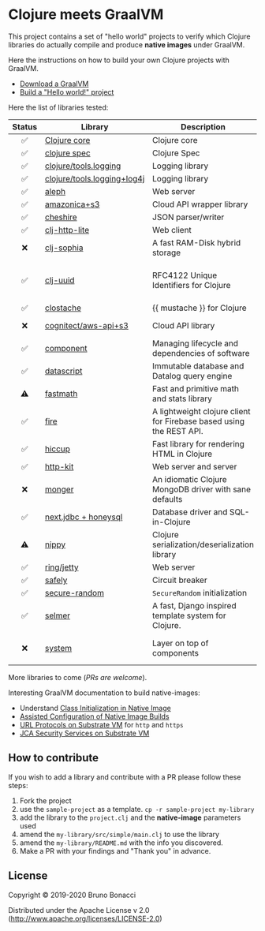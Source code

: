 # Clojure meets GraalVM

This project contains a set of "hello world" projects to verify which
Clojure libraries do actually compile and produce **native images**
under GraalVM.

Here the instructions on how to build your own Clojure projects with GraalVM.

  - [Download a GraalVM](https://github.com/graalvm/graalvm-ce-builds/releases)
  - [Build a "Hello world!" project](./doc/clojure-graalvm-native-binary.md)


Here the list of libraries tested:

| Status             | Library                                              | Description                                                         | Remarks                        |
|:------------------:|------------------------------------------------------|---------------------------------------------------------------------|--------------------------------|
| :white_check_mark: | [Clojure core](./clojure)                            | Clojure core                                                        |                                |
| :white_check_mark: | [clojure spec](./spec)                               | Clojure Spec                                                        |                                |
| :white_check_mark: | [clojure/tools.logging](./tools-logging)             | Logging library                                                     |                                |
| :white_check_mark: | [clojure/tools.logging+log4j](./tools-logging-log4j) | Logging library                                                     |                                |
| :white_check_mark: | [aleph](./aleph)                                     | Web server                                                          |                                |
| :white_check_mark: | [amazonica+s3](./amazonica-s3)                       | Cloud API wrapper library                                           |                                |
| :white_check_mark: | [cheshire](./cheshire)                               | JSON parser/writer                                                  |                                |
| :white_check_mark: | [clj-http-lite](./clj-http-lite)                     | Web client                                                          |                                |
| :x:                | [clj-sophia](./clj-sophia)                           | A fast RAM-Disk hybrid storage                                      | *Runtime error/JNA*            |
| :white_check_mark: | [clj-uuid](./clj-uuid)                               | RFC4122 Unique Identifiers for Clojure                              | No objects in namespaced uuids |
| :white_check_mark: | [clostache](./clostache)                             | {{ mustache }} for Clojure                                          |                                |
| :x:                | [cognitect/aws-api+s3](./aws-api-s3)                 | Cloud API library                                                   | *Buildtime error*              |
| :white_check_mark: | [component](./component)                             | Managing lifecycle and dependencies of software                     |                                |
| :white_check_mark: | [datascript](./datascript)                           | Immutable database and Datalog query engine                         |                                |
| :warning:          | [fastmath](./fastmath)                               | Fast and primitive math and stats library                           | *See README*                   |
| :white_check_mark: | [fire](./fire)                                       | A lightweight clojure client for Firebase based using the REST API. |                                |
| :white_check_mark: | [hiccup](./hiccup)                                   | Fast library for rendering HTML in Clojure                          |                                |
| :white_check_mark: | [http-kit](./http-kit)                               | Web server and server                                               |                                |
| :x:                | [monger](./monger)                                   | An idiomatic Clojure MongoDB driver with sane defaults              |                                |
| :white_check_mark: | [next.jdbc + honeysql](./next-jdbc)                  | Database driver and SQL-in-Clojure                                  |                                |
| :warning:          | [nippy](./nippy)                                     | Clojure serialization/deserialization library                       | *Can't serialize exceptions*   |
| :white_check_mark: | [ring/jetty](./ring-jetty)                           | Web server                                                          |                                |
| :white_check_mark: | [safely](./safely)                                   | Circuit breaker                                                     |                                |
| :white_check_mark: | [secure-random](./secure-random)                     | `SecureRandom` initialization                                       |                                |
| :white_check_mark: | [selmer](./selmer)                                   | A fast, Django inspired template system for Clojure.                |                                |
| :x:                | [system](./system)                                   | Layer on top of components                                          | *Buildtime error, see Readme*  |


More libraries to come (*PRs are welcome*).

Interesting GraalVM documentation to build native-images:

  - Understand [Class Initialization in Native Image](https://github.com/oracle/graal/blob/master/substratevm/CLASS-INITIALIZATION.md)
  - [Assisted Configuration of Native Image Builds](https://github.com/oracle/graal/blob/master/substratevm/CONFIGURE.md)
  - [URL Protocols on Substrate VM](https://github.com/oracle/graal/blob/master/substratevm/URL-PROTOCOLS.md) for `http` and `https`
  - [JCA Security Services on Substrate VM](https://github.com/oracle/graal/blob/master/substratevm/JCA-SECURITY-SERVICES.md)


## How to contribute

If you wish to add a library and contribute with a PR please follow these steps:

  1. Fork the project
  2. use the `sample-project` as a template. `cp -r sample-project my-library`
  3. add the library to the `project.clj` and the **native-image** parameters used
  4. amend the `my-library/src/simple/main.clj` to use the library
  5. amend the `my-library/README.md` with the info you discovered.
  6. Make a PR with your findings and "Thank you" in advance.

## License

Copyright © 2019-2020 Bruno Bonacci

Distributed under the Apache License v 2.0 (http://www.apache.org/licenses/LICENSE-2.0)
